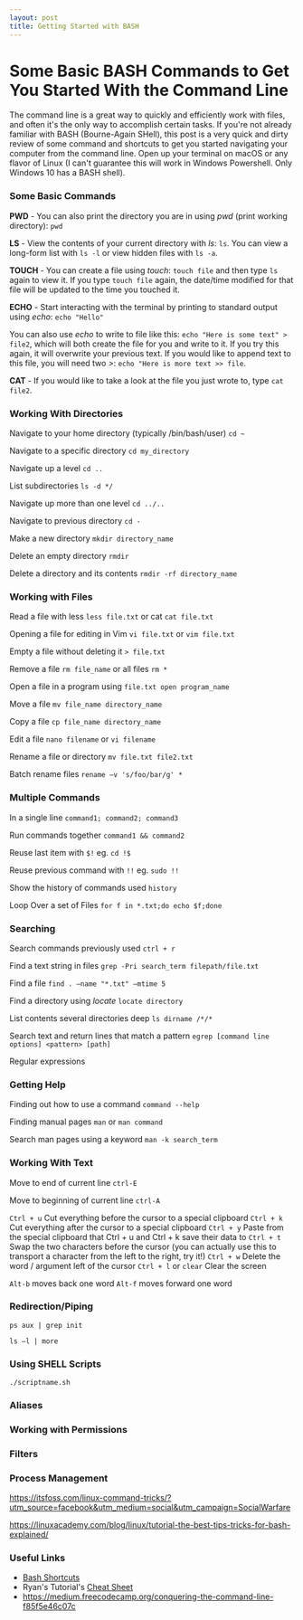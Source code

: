 ```yaml
---
layout: post
title: Getting Started with BASH
---
```


# Some Basic BASH Commands to Get You Started With the Command Line

The command line is a great way to quickly and efficiently work with files, and often it's the only way to accomplish certain tasks. If you're not already familiar with BASH (Bourne-Again SHell), this post is a very quick and dirty review of some command and shortcuts to get you started navigating your computer from the command line. Open up your terminal on macOS or any flavor of Linux (I can't guarantee this will work in Windows Powershell. Only Windows 10 has a BASH shell). 

### Some Basic Commands
**PWD** - You can also print the directory you are in using _pwd_ (print working directory): `pwd`

**LS** - View the contents of your current directory with _ls_: `ls`. You can view a long-form list with `ls -l` or view hidden files with `ls -a`. 

**TOUCH** - You can create a file using _touch_: `touch file` and then type `ls` again to view it. If you type `touch file` again, the date/time modified for that file will be updated to the time you touched it. 

**ECHO** - Start interacting with the terminal by printing to standard output using _echo_: `echo "Hello"`

You can also use _echo_ to write to file like this: `echo "Here is some text" > file2`, which will both create the file for you and write to it. If you try this again, it will overwrite your previous text. If you would like to append text to this file, you will need two _>_: `echo "Here is more text >> file`.

**CAT** - If you would like to take a look at the file you just wrote to, type `cat file2`. 

### Working With Directories
Navigate to your home directory (typically /bin/bash/user) `cd ~`

Navigate to a specific directory `cd my_directory`

Navigate up a level `cd ..`

List subdirectories `ls -d */`

Navigate up more than one level `cd ../..`

Navigate to previous directory `cd -`

Make a new directory `mkdir directory_name`

Delete an empty directory `rmdir`

Delete a directory and its contents `rmdir -rf directory_name`

### Working with Files

Read a file with less `less file.txt` or cat `cat file.txt`

Opening a file for editing in Vim `vi file.txt` or `vim file.txt`

Empty a file without deleting it `> file.txt`

Remove a file `rm file_name` or all files `rm *`

Open a file in a program using `file.txt open program_name`

Move a file `mv file_name directory_name`

Copy a file `cp file_name directory_name`

Edit a file `nano filename` or `vi filename`

Rename a file or directory `mv file.txt file2.txt`

Batch rename files `rename –v 's/foo/bar/g' *`

### Multiple Commands
In a single line `command1; command2; command3`

Run commands together `command1 && command2`

Reuse last item with `$!` eg. `cd !$`

Reuse previous command with `!!` eg. `sudo !!`

Show the history of commands used `history`

Loop Over a set of Files `for f in *.txt;do echo $f;done`

### Searching
Search commands previously used `ctrl + r`

Find a text string in files `grep -Pri search_term filepath/file.txt`

Find a file `find . –name "*.txt" –mtime 5`

Find a directory using _locate_ `locate directory`

List contents several directories deep `ls dirname /*/*`

Search text and return lines that match a pattern `egrep [command line options] <pattern> [path]`

Regular expressions

### Getting Help
Finding out how to use a command `command --help`

Finding manual pages `man` or `man command`

Search man pages using a keyword `man -k search_term`

### Working With Text
Move to end of current line `ctrl-E`

Move to beginning of current line `ctrl-A`

`Ctrl + u` Cut everything before the cursor to a special clipboard
`Ctrl + k` Cut everything after the cursor to a special clipboard
`Ctrl + y` Paste from the special clipboard that Ctrl + u and Ctrl + k save their data to
`Ctrl + t` Swap the two characters before the cursor (you can actually use this to transport a character from the left to the right, try it!)
`Ctrl + w` Delete the word / argument left of the cursor
`Ctrl + l` or `clear` Clear the screen

`Alt-b` moves back one word
`Alt-f` moves forward one word

### Redirection/Piping

`ps aux | grep init`

`ls –l | more`

### Using SHELL Scripts
`./scriptname.sh`

### Aliases

### Working with Permissions

### Filters

### Process Management



https://itsfoss.com/linux-command-tricks/?utm_source=facebook&utm_medium=social&utm_campaign=SocialWarfare

https://linuxacademy.com/blog/linux/tutorial-the-best-tips-tricks-for-bash-explained/

### Useful Links
* [Bash Shortcuts](https://www.skorks.com/2009/09/bash-shortcuts-for-maximum-productivity/)
* Ryan's Tutorial's [Cheat Sheet](https://ryanstutorials.net/linuxtutorial/cheatsheet.php)
* https://medium.freecodecamp.org/conquering-the-command-line-f85f5e46c07c
